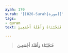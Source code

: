 ```yaml
---
ayah: 170
surah: '[[026-Surah|سورة]]'
tags:
- quran
text: فَنَجَّيْنَاهُ وَأَهْلَهُ أَجْمَعِينَ

---
```

> فَنَجَّيْنَاهُ وَأَهْلَهُ أَجْمَعِينَ
